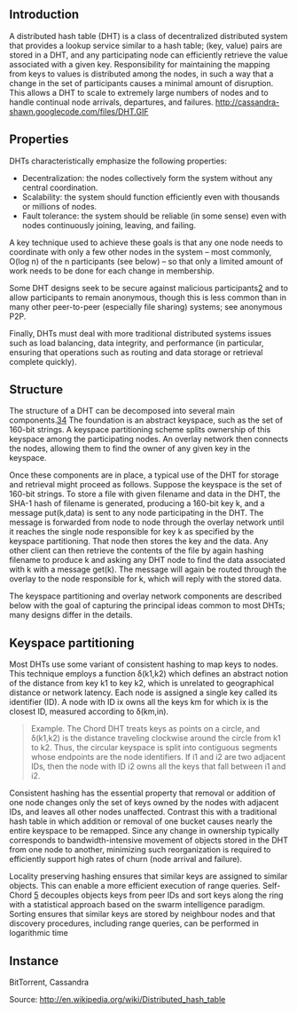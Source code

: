 ## Introduction ##
A distributed hash table (DHT) is a class of decentralized distributed system that provides a lookup service similar to a hash table; (key, value) pairs are stored in a DHT, and any participating node  can efficiently retrieve the value associated with a given key. Responsibility for maintaining the mapping from keys to values is distributed among the nodes, in such a way that a change in the set of participants causes a minimal amount of disruption. This allows a DHT to scale to extremely large numbers of nodes and to handle continual node arrivals, departures, and failures.
http://cassandra-shawn.googlecode.com/files/DHT.GIF

## Properties ##
DHTs characteristically emphasize the following properties:

  * Decentralization: the nodes collectively form the system without any central coordination.
  * Scalability: the system should function efficiently even with thousands or millions of nodes.
  * Fault tolerance: the system should be reliable (in some sense) even with nodes continuously joining, leaving, and failing.

A key technique used to achieve these goals is that any one node needs to coordinate with only a few other nodes in the system – most commonly, O(log n) of the n participants (see below) – so that only a limited amount of work needs to be done for each change in membership.

Some DHT designs seek to be secure against malicious participants[2](2.md) and to allow participants to remain anonymous, though this is less common than in many other peer-to-peer (especially file sharing) systems; see anonymous P2P.

Finally, DHTs must deal with more traditional distributed systems issues such as load balancing, data integrity, and performance (in particular, ensuring that operations such as routing and data storage or retrieval complete quickly).

## Structure ##
The structure of a DHT can be decomposed into several main components.[3](3.md)[4](4.md) The foundation is an abstract keyspace, such as the set of 160-bit strings. A keyspace partitioning scheme splits ownership of this keyspace among the participating nodes. An overlay network then connects the nodes, allowing them to find the owner of any given key in the keyspace.

Once these components are in place, a typical use of the DHT for storage and retrieval might proceed as follows. Suppose the keyspace is the set of 160-bit strings. To store a file with given filename and data in the DHT, the SHA-1 hash of filename is generated, producing a 160-bit key k, and a message put(k,data) is sent to any node participating in the DHT. The message is forwarded from node to node through the overlay network until it reaches the single node responsible for key k as specified by the keyspace partitioning. That node then stores the key and the data. Any other client can then retrieve the contents of the file by again hashing filename to produce k and asking any DHT node to find the data associated with k with a message get(k). The message will again be routed through the overlay to the node responsible for k, which will reply with the stored data.

The keyspace partitioning and overlay network components are described below with the goal of capturing the principal ideas common to most DHTs; many designs differ in the details.

## Keyspace partitioning ##
Most DHTs use some variant of consistent hashing to map keys to nodes. This technique employs a function δ(k1,k2) which defines an abstract notion of the distance from key k1 to key k2, which is unrelated to geographical distance or network latency. Each node is assigned a single key called its identifier (ID). A node with ID ix owns all the keys km for which ix is the closest ID, measured according to δ(km,in).

> Example. The Chord DHT treats keys as points on a circle, and δ(k1,k2) is the distance traveling clockwise around the circle from k1 to k2. Thus, the circular keyspace is split into contiguous segments whose endpoints are the node identifiers. If i1 and i2 are two adjacent IDs, then the node with ID i2 owns all the keys that fall between i1 and i2.

Consistent hashing has the essential property that removal or addition of one node changes only the set of keys owned by the nodes with adjacent IDs, and leaves all other nodes unaffected. Contrast this with a traditional hash table in which addition or removal of one bucket causes nearly the entire keyspace to be remapped. Since any change in ownership typically corresponds to bandwidth-intensive movement of objects stored in the DHT from one node to another, minimizing such reorganization is required to efficiently support high rates of churn (node arrival and failure).

Locality preserving hashing ensures that similar keys are assigned to similar objects. This can enable a more efficient execution of range queries. Self-Chord [5](5.md) decouples objects keys from peer IDs and sort keys along the ring with a statistical approach based on the swarm intelligence paradigm. Sorting ensures that similar keys are stored by neighbour nodes and that discovery procedures, including range queries, can be performed in logarithmic time

## Instance ##
BitTorrent, Cassandra

Source: http://en.wikipedia.org/wiki/Distributed_hash_table
